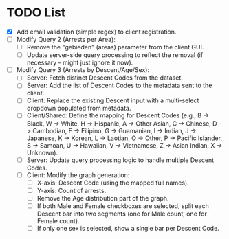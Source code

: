 # TODO List

- [x] Add email validation (simple regex) to client registration.
- [ ] Modify Query 2 (Arrests per Area):
    - [ ] Remove the "gebieden" (areas) parameter from the client GUI.
    - [ ] Update server-side query processing to reflect the removal (if necessary - might just ignore it now).
- [ ] Modify Query 3 (Arrests by Descent/Age/Sex):
    - [ ] Server: Fetch distinct Descent Codes from the dataset.
    - [ ] Server: Add the list of Descent Codes to the metadata sent to the client.
    - [ ] Client: Replace the existing Descent input with a multi-select dropdown populated from metadata.
    - [ ] Client/Shared: Define the mapping for Descent Codes (e.g., B -> Black, W -> White, H -> Hispanic, A -> Other Asian, C -> Chinese, D -> Cambodian, F -> Filipino, G -> Guamanian, I -> Indian, J -> Japanese, K -> Korean, L -> Laotian, O -> Other, P -> Pacific Islander, S -> Samoan, U -> Hawaiian, V -> Vietnamese, Z -> Asian Indian, X -> Unknown).
    - [ ] Server: Update query processing logic to handle multiple Descent Codes.
    - [ ] Client: Modify the graph generation:
        - [ ] X-axis: Descent Code (using the mapped full names).
        - [ ] Y-axis: Count of arrests.
        - [ ] Remove the Age distribution part of the graph.
        - [ ] If both Male and Female checkboxes are selected, split each Descent bar into two segments (one for Male count, one for Female count).
        - [ ] If only one sex is selected, show a single bar per Descent Code. 